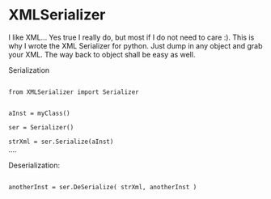 # XMLSerializer
I like XML... Yes true I really do, but most if I do not need to care :). This is why I wrote the XML Serializer for python. Just dump in any object and grab your XML. The way back to object shall be easy as well.

Serialization

<code>
from XMLSerializer import Serializer<br><br/>
aInst = myClass()<br/>
ser = Serializer()<br/>
strXml = ser.Serialize(aInst)
</code>
....

Deserialization:

<code>
anotherInst = ser.DeSerialize( strXml, anotherInst )
</code>
